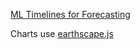 [ML Timelines for Forecasting](../../)

Charts use [earthscape.js](https://github.com/ModelEarth/localsite/blob/main/js/earthscape.js)